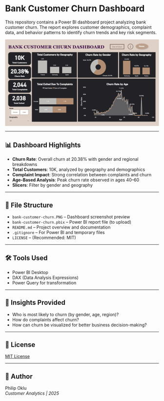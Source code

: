 # Bank Customer Churn Dashboard

This repository contains a Power BI dashboard project analyzing bank customer churn. The report explores customer demographics, complaint data, and behavior patterns to identify churn trends and key risk segments.

![Dashboard Preview](bank-customer-churn.PNG)


---

## 📊 Dashboard Highlights

- **Churn Rate**: Overall churn at 20.38% with gender and regional breakdowns
- **Total Customers**: 10K, analyzed by geography and demographics
- **Complaint Impact**: Strong correlation between complaints and churn
- **Age-Based Analysis**: Peak churn rate observed in ages 40–60
- **Slicers**: Filter by gender and geography

---

## 📁 File Structure

- `bank-customer-churn.PNG` – Dashboard screenshot preview
- `bank-customer-churn.pbix` – Power BI report file (to upload)
- `README.md` – Project overview and documentation
- `.gitignore` – For Power BI and temporary files
- `LICENSE` – (Recommended: MIT)

---

## 🛠 Tools Used

- Power BI Desktop
- DAX (Data Analysis Expressions)
- Power Query for transformation

---

## 📌 Insights Provided

- Who is most likely to churn (by gender, age, region)?
- How do complaints affect churn?
- How can churn be visualized for better business decision-making?

---

## 📝 License

[MIT License](LICENSE)

---

## 👤 Author

Philip Oklu  
*Customer Analytics | 2025*

